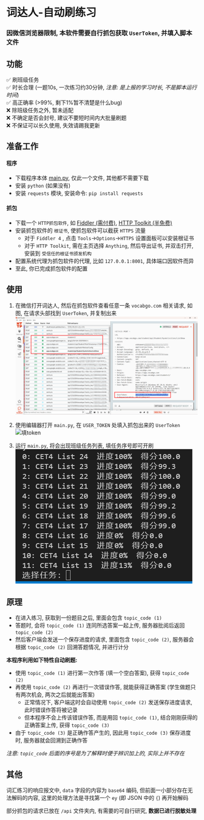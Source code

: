# 词达人-自动刷练习

### 因微信浏览器限制, 本软件需要自行抓包获取 `UserToken`, 并填入脚本文件

## 功能

✅ 刷班级任务  
✅ 时长合理 (一题10s, 一次练习约30分钟, *注意: 是上报的学习时长, 不是脚本运行时间*)  
✅ 高正确率 (>99%, 剩下1%暂不清楚是什么bug)  
❌ 除班级任务之外, 暂未适配  
❌ 不确定是否会封号, 建议不要短时间内大批量刷题  
❌ 不保证可以长久使用, 失效请踢我更新  

## 准备工作

#### 程序
- 下载程序本体 [main.py](./main.py), 仅此一个文件, 其他都不需要下载
- 安装 `python` (如果没有)
- 安装 `requests` 模块, 安装命令: `pip install requests`

#### 抓包
- 下载一个 `HTTP抓包软件`, 如 [Fiddler (需付费)](http://www.fiddler2.com/fiddler2/), [HTTP Toolkit (半免费)](http://httptoolkit.com/)
- 安装抓包软件的 `根证书`, 使抓包软件可以截获 `HTTPS` 流量
  - 对于 `Fiddler 4` , 点击 `Tools`→`Options`→`HTTPS` 设置面板可以安装根证书
  - 对于 `HTTP Toolkit`, 需在主页选择 `Anything`, 然后导出证书, 并双击打开, 安装到 `受信任的根证书颁发机构`
- 配置系统代理为抓包软件的代理, 比如 `127.0.0.1:8001`, 具体端口因软件而异
- 至此, 你已完成抓包软件的配置

## 使用

1. 在微信打开词达人, 然后在抓包软件查看任意一条 `vocabgo.com` 相关请求, 如图, 在请求头部找到 `UserToken`, 并复制出来  
![抓包](img/抓包.png)

2. 使用编辑器打开 `main.py`, 在 `USER_TOKEN` 处填入抓包出来的 `UserToken`  
![填token](img/填token.png)

3. 运行 `main.py`, 将会出现班级任务列表, 填任务序号即可开刷  
![运行](img/运行.png)

## 原理

- 在进入练习, 获取到一份题目之后, 里面会包含 `topic_code (1)`
- 答题时, 会将 `topic_code (1)` 连同所选答案一起上传, 服务器批阅后返回 `topic_code (2)`
- 然后客户端会发送一个保存进度的请求, 里面包含 `topic_code (2)`, 服务器会根据 `topic_code (2)` 回溯答题情况, 并进行计分

**本程序利用如下特性自动刷题:**
- 使用 `topic_code (1)` 进行第一次作答 (填一个空白答案), 获得 `topic_code (2)`
- 再使用 `topic_code (2)` 再进行一次错误作答, 就能获得正确答案 (学生做题只有两次机会, 两次之后就能出答案)
  - 正常情况下, 客户端这时会自动使用 `topic_code (2)` 发送保存进度请求, 此时错误作答将被记录
  - 但本程序不会上传该错误作答, 而是用回 `topic_code (1)`, 结合刚刚获得的正确答案上传, 获得 `topic_code (3)`
- 由于 `topic_code (3)` 是正确作答产生的, 因此用 `topic_code (3)` 保存进度时, 服务器就会回溯到正确作答

*注意: `topic_code` 后面的序号是为了解释时便于辨识加上的, 实际上并不存在*

## 其他

词汇练习的响应报文中, `data` 字段的内容为 `base64` 编码, 但前面一小部分存在无法解码的内容, 这里的处理方法是寻找第一个 `ey` (即 JSON 中的 `{`) 再开始解码

部分抓包的请求已放在 `/api` 文件夹内, 有需要的可自行研究, **数据已进行脱敏处理**

